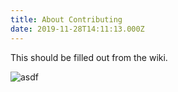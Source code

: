 ```yaml
---
title: About Contributing
date: 2019-11-28T14:11:13.000Z
---
```

This should be filled out from the wiki.

![asdf](/img/stanford_oval_may_2011_panorama.jpg "asd")
